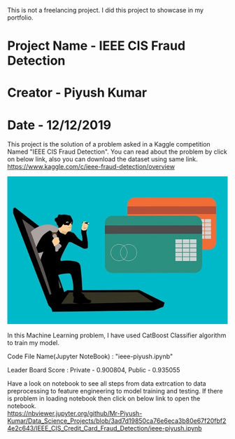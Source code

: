 This is not a freelancing project. I did this project to showcase in my portfolio.   
   
# Project Name - IEEE CIS Fraud Detection

# Creator - Piyush Kumar
# Date - 12/12/2019

This project is the solution of a problem asked in a Kaggle competition Named "IEEE CIS Fraud Detection".
You can read about the problem by click on below link, also you can download the dataset using same link.
https://www.kaggle.com/c/ieee-fraud-detection/overview   
     
<img src="https://github.com/Mr-Piyush-Kumar/Mr-Piyush-Kumar/blob/master/credit_card_fraud_img.jpg"></img>     

In this Machine Learning problem, I have used CatBoost Classifier algorithm to train my model.

Code File Name(Jupyter NoteBook) : "ieee-piyush.ipynb"

Leader Board Score : Private - 0.900804, Public - 0.935055

Have a look on notebook to see all steps from data extrcation to data preprocessing to feature engineering to model training and testing.
If there is problem in loading notebook then click on below link to open the notebook.   
https://nbviewer.jupyter.org/github/Mr-Piyush-Kumar/Data_Science_Projects/blob/3ad7d19850ca76e6eca3b80e67f20fbf24e2c643/IEEE_CIS_Credit_Card_Fraud_Detection/ieee-piyush.ipynb
